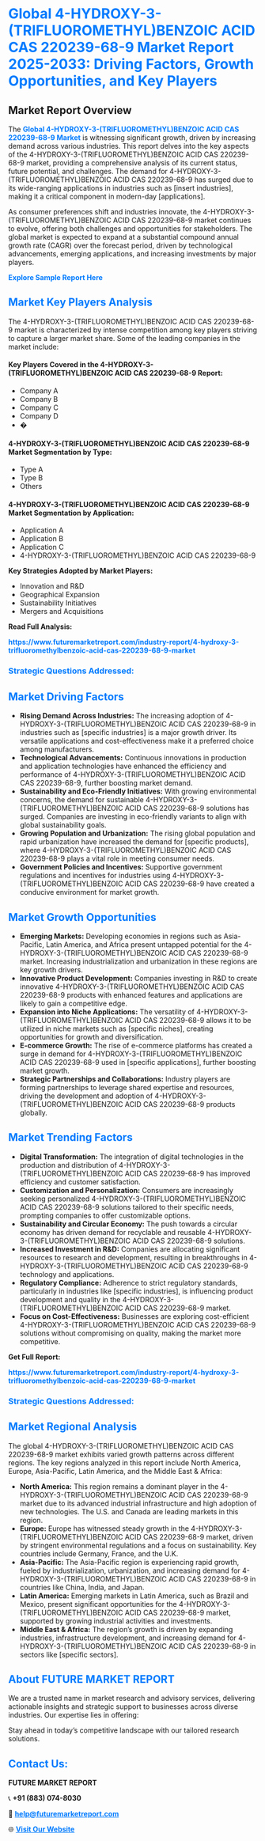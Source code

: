 <h1 style="color: #007BFF;">Global 4-HYDROXY-3-(TRIFLUOROMETHYL)BENZOIC ACID CAS 220239-68-9 Market Report 2025-2033: Driving Factors, Growth Opportunities, and Key Players</h1>

<section id="overview">
<h2>Market Report Overview</h2>
<p>The <a href="https://www.futuremarketreport.com/industry-report/4-hydroxy-3-trifluoromethylbenzoic-acid-cas-220239-68-9-market" style="color: #007BFF; text-decoration: none;"><strong>Global 4-HYDROXY-3-(TRIFLUOROMETHYL)BENZOIC ACID CAS 220239-68-9 Market</strong></a> is witnessing significant growth, driven by increasing demand across various industries. This report delves into the key aspects of the 4-HYDROXY-3-(TRIFLUOROMETHYL)BENZOIC ACID CAS 220239-68-9 market, providing a comprehensive analysis of its current status, future potential, and challenges. The demand for 4-HYDROXY-3-(TRIFLUOROMETHYL)BENZOIC ACID CAS 220239-68-9 has surged due to its wide-ranging applications in industries such as [insert industries], making it a critical component in modern-day [applications].</p>
<p>As consumer preferences shift and industries innovate, the 4-HYDROXY-3-(TRIFLUOROMETHYL)BENZOIC ACID CAS 220239-68-9 market continues to evolve, offering both challenges and opportunities for stakeholders. The global market is expected to expand at a substantial compound annual growth rate (CAGR) over the forecast period, driven by technological advancements, emerging applications, and increasing investments by major players.</p>
</section>

<section id="overview">
<p><a href="https://www.futuremarketreport.com/request-sample/reportId=120535" style="color: #007BFF; text-decoration: none;"><strong>Explore Sample Report Here</strong></a></p>
</section>

<section id="key-players">
<h2 style="color: #007BFF;">Market Key Players Analysis</h2>
<p>The 4-HYDROXY-3-(TRIFLUOROMETHYL)BENZOIC ACID CAS 220239-68-9 market is characterized by intense competition among key players striving to capture a larger market share. Some of the leading companies in the market include:</p>
<h4>Key Players Covered in the 4-HYDROXY-3-(TRIFLUOROMETHYL)BENZOIC ACID CAS 220239-68-9 Report:</h4>
<ul><li>Company A</li><li>Company B</li><li>Company C</li><li>Company D</li><li>�</li></ul>
<h4>4-HYDROXY-3-(TRIFLUOROMETHYL)BENZOIC ACID CAS 220239-68-9 Market Segmentation by Type:</h4>
<ul><li>Type A</li><li>Type B</li><li>Others</li></ul>

<h4>4-HYDROXY-3-(TRIFLUOROMETHYL)BENZOIC ACID CAS 220239-68-9 Market Segmentation by Application:</h4>
<ul><li>Application A</li><li>Application B</li><li>Application C</li><li>4-HYDROXY-3-(TRIFLUOROMETHYL)BENZOIC ACID CAS 220239-68-9</li></ul>
<p><strong>Key Strategies Adopted by Market Players:</strong></p>
<ul>
<li>Innovation and R&D</li>
<li>Geographical Expansion</li>
<li>Sustainability Initiatives</li>
<li>Mergers and Acquisitions</li>
</ul>
</section>

<section>
<p><strong>Read Full Analysis: </strong></p><a href="https://www.futuremarketreport.com/industry-report/4-hydroxy-3-trifluoromethylbenzoic-acid-cas-220239-68-9-market" style="color: #007BFF; text-decoration: none;"><strong>https://www.futuremarketreport.com/industry-report/4-hydroxy-3-trifluoromethylbenzoic-acid-cas-220239-68-9-market</strong></a>
<h3 style="color: #007BFF;">Strategic Questions Addressed:</h3>
</section>

<section id="driving-factors">
<h2 style="color: #007BFF;">Market Driving Factors</h2>
<ul>
<li><strong>Rising Demand Across Industries:</strong> The increasing adoption of 4-HYDROXY-3-(TRIFLUOROMETHYL)BENZOIC ACID CAS 220239-68-9 in industries such as [specific industries] is a major growth driver. Its versatile applications and cost-effectiveness make it a preferred choice among manufacturers.</li>
<li><strong>Technological Advancements:</strong> Continuous innovations in production and application technologies have enhanced the efficiency and performance of 4-HYDROXY-3-(TRIFLUOROMETHYL)BENZOIC ACID CAS 220239-68-9, further boosting market demand.</li>
<li><strong>Sustainability and Eco-Friendly Initiatives:</strong> With growing environmental concerns, the demand for sustainable 4-HYDROXY-3-(TRIFLUOROMETHYL)BENZOIC ACID CAS 220239-68-9 solutions has surged. Companies are investing in eco-friendly variants to align with global sustainability goals.</li>
<li><strong>Growing Population and Urbanization:</strong> The rising global population and rapid urbanization have increased the demand for [specific products], where 4-HYDROXY-3-(TRIFLUOROMETHYL)BENZOIC ACID CAS 220239-68-9 plays a vital role in meeting consumer needs.</li>
<li><strong>Government Policies and Incentives:</strong> Supportive government regulations and incentives for industries using 4-HYDROXY-3-(TRIFLUOROMETHYL)BENZOIC ACID CAS 220239-68-9 have created a conducive environment for market growth.</li>
</ul>
</section>

<section id="growth-opportunities">
<h2 style="color: #007BFF;">Market Growth Opportunities</h2>
<ul>
<li><strong>Emerging Markets:</strong> Developing economies in regions such as Asia-Pacific, Latin America, and Africa present untapped potential for the 4-HYDROXY-3-(TRIFLUOROMETHYL)BENZOIC ACID CAS 220239-68-9 market. Increasing industrialization and urbanization in these regions are key growth drivers.</li>
<li><strong>Innovative Product Development:</strong> Companies investing in R&D to create innovative 4-HYDROXY-3-(TRIFLUOROMETHYL)BENZOIC ACID CAS 220239-68-9 products with enhanced features and applications are likely to gain a competitive edge.</li>
<li><strong>Expansion into Niche Applications:</strong> The versatility of 4-HYDROXY-3-(TRIFLUOROMETHYL)BENZOIC ACID CAS 220239-68-9 allows it to be utilized in niche markets such as [specific niches], creating opportunities for growth and diversification.</li>
<li><strong>E-commerce Growth:</strong> The rise of e-commerce platforms has created a surge in demand for 4-HYDROXY-3-(TRIFLUOROMETHYL)BENZOIC ACID CAS 220239-68-9 used in [specific applications], further boosting market growth.</li>
<li><strong>Strategic Partnerships and Collaborations:</strong> Industry players are forming partnerships to leverage shared expertise and resources, driving the development and adoption of 4-HYDROXY-3-(TRIFLUOROMETHYL)BENZOIC ACID CAS 220239-68-9 products globally.</li>
</ul>
</section>

<section id="trending-factors">
<h2 style="color: #007BFF;">Market Trending Factors</h2>
<ul>
<li><strong>Digital Transformation:</strong> The integration of digital technologies in the production and distribution of 4-HYDROXY-3-(TRIFLUOROMETHYL)BENZOIC ACID CAS 220239-68-9 has improved efficiency and customer satisfaction.</li>
<li><strong>Customization and Personalization:</strong> Consumers are increasingly seeking personalized 4-HYDROXY-3-(TRIFLUOROMETHYL)BENZOIC ACID CAS 220239-68-9 solutions tailored to their specific needs, prompting companies to offer customizable options.</li>
<li><strong>Sustainability and Circular Economy:</strong> The push towards a circular economy has driven demand for recyclable and reusable 4-HYDROXY-3-(TRIFLUOROMETHYL)BENZOIC ACID CAS 220239-68-9 solutions.</li>
<li><strong>Increased Investment in R&D:</strong> Companies are allocating significant resources to research and development, resulting in breakthroughs in 4-HYDROXY-3-(TRIFLUOROMETHYL)BENZOIC ACID CAS 220239-68-9 technology and applications.</li>
<li><strong>Regulatory Compliance:</strong> Adherence to strict regulatory standards, particularly in industries like [specific industries], is influencing product development and quality in the 4-HYDROXY-3-(TRIFLUOROMETHYL)BENZOIC ACID CAS 220239-68-9 market.</li>
<li><strong>Focus on Cost-Effectiveness:</strong> Businesses are exploring cost-efficient 4-HYDROXY-3-(TRIFLUOROMETHYL)BENZOIC ACID CAS 220239-68-9 solutions without compromising on quality, making the market more competitive.</li>
</ul>
</section>

<section>
<p><strong>Get Full Report: </strong></p><a href="https://www.futuremarketreport.com/industry-report/4-hydroxy-3-trifluoromethylbenzoic-acid-cas-220239-68-9-market" style="color: #007BFF; text-decoration: none;"><strong>https://www.futuremarketreport.com/industry-report/4-hydroxy-3-trifluoromethylbenzoic-acid-cas-220239-68-9-market</strong></a>
<h3 style="color: #007BFF;">Strategic Questions Addressed:</h3>
</section>


<section id="regional-analysis">
<h2 style="color: #007BFF;">Market Regional Analysis</h2>
<p>The global 4-HYDROXY-3-(TRIFLUOROMETHYL)BENZOIC ACID CAS 220239-68-9 market exhibits varied growth patterns across different regions. The key regions analyzed in this report include North America, Europe, Asia-Pacific, Latin America, and the Middle East & Africa:</p>
<ul>
<li><strong>North America:</strong> This region remains a dominant player in the 4-HYDROXY-3-(TRIFLUOROMETHYL)BENZOIC ACID CAS 220239-68-9 market due to its advanced industrial infrastructure and high adoption of new technologies. The U.S. and Canada are leading markets in this region.</li>
<li><strong>Europe:</strong> Europe has witnessed steady growth in the 4-HYDROXY-3-(TRIFLUOROMETHYL)BENZOIC ACID CAS 220239-68-9 market, driven by stringent environmental regulations and a focus on sustainability. Key countries include Germany, France, and the U.K.</li>
<li><strong>Asia-Pacific:</strong> The Asia-Pacific region is experiencing rapid growth, fueled by industrialization, urbanization, and increasing demand for 4-HYDROXY-3-(TRIFLUOROMETHYL)BENZOIC ACID CAS 220239-68-9 in countries like China, India, and Japan.</li>
<li><strong>Latin America:</strong> Emerging markets in Latin America, such as Brazil and Mexico, present significant opportunities for the 4-HYDROXY-3-(TRIFLUOROMETHYL)BENZOIC ACID CAS 220239-68-9 market, supported by growing industrial activities and investments.</li>
<li><strong>Middle East & Africa:</strong> The region’s growth is driven by expanding industries, infrastructure development, and increasing demand for 4-HYDROXY-3-(TRIFLUOROMETHYL)BENZOIC ACID CAS 220239-68-9 in sectors like [specific sectors].</li>
</ul>
</section>

<footer>
<h2 style="color: #007BFF;">About FUTURE MARKET REPORT</h2>
<p>We are a trusted name in market research and advisory services, delivering actionable insights and strategic support to businesses across diverse industries. Our expertise lies in offering:</p>

<p>Stay ahead in today’s competitive landscape with our tailored research solutions.</p>

<h2 style="color: #007BFF;">Contact Us:</h2>
<p><strong>FUTURE MARKET REPORT</strong></p>
<p>📞 <strong>+91 (883) 074-8030</strong></p>
<p>📧 <strong><a href="mailto:help@futuremarketreport.com" style="color: #007BFF;">help@futuremarketreport.com</a></strong></p>
<p>🌐 <strong><a href="https://www.futuremarketreport.com/" style="color: #007BFF;">Visit Our Website</a></strong></p>
</footer>